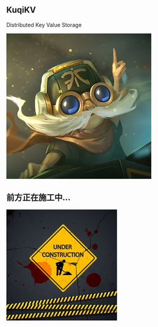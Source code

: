 ## KuqiKV

Distributed Key Value Storage

![cartoon](https://raw.githubusercontent.com/v4if/KuqiKV/master/doc/img/cartoon.jpg)

## 前方正在施工中...

![45R58PICkvM](https://raw.githubusercontent.com/v4if/KuqiKV/master/doc/img/45R58PICkvM.jpg)